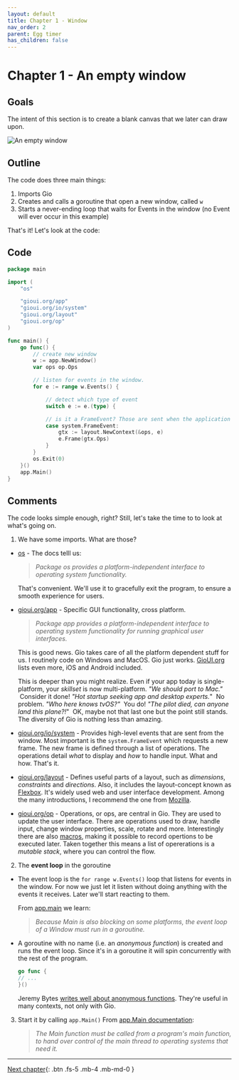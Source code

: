 ```yaml
---
layout: default
title: Chapter 1 - Window
nav_order: 2
parent: Egg timer
has_children: false
---
```


# Chapter 1 - An empty window

## Goals

The intent of this section is to create a blank canvas that we later can draw upon.

![An empty window](01_empty_window.gif)

## Outline

The code does three main things:

1. Imports Gio
1. Creates and calls a goroutine that open a new window, called `w`
1. Starts a never-ending loop that waits for Events in the window (no Event will ever occur in this example)

That's it! Let's look at the code:

## Code

```go
package main

import (
	"os"

	"gioui.org/app"
	"gioui.org/io/system"
	"gioui.org/layout"
	"gioui.org/op"
)

func main() {
	go func() {
		// create new window
		w := app.NewWindow()
		var ops op.Ops

		// listen for events in the window.
		for e := range w.Events() {

			// detect which type of event
			switch e := e.(type) {

			// is it a FrameEvent? Those are sent when the application should re-render.
			case system.FrameEvent:
				gtx := layout.NewContext(&ops, e)
				e.Frame(gtx.Ops)
			}
		}
		os.Exit(0)
	}()
	app.Main()
}
```

## Comments

The code looks simple enough, right? Still, let's take the time to to look at what's going on.

1.  We have some imports. What are those?

 - [os](https://pkg.go.dev/os) - The docs telll us:

    > _Package os provides a platform-independent interface to operating system functionality._

    That's convenient. We'll use it to gracefully exit the program, to ensure a smooth experience for users.

  - [gioui.org/app](https://pkg.go.dev/gioui.org/app) - Specific GUI functionality, cross platform.

    > _Package app provides a platform-independent interface to operating system functionality for running graphical user interfaces._

    This is good news. Gio takes care of all the platform dependent stuff for us. I routinely code on Windows and MacOS. Gio just works. [GioUI.org](https://gioui.org/#installation) lists even more, iOS and Android included.

    This is deeper than you might realize. Even if your app today is single-platform, your _skillset_ is now multi-platform.
    _"We should port to Mac."_ &nbsp;Consider it done! _"Hot startup seeking app and desktop experts._" &nbsp;No problem. _"Who here knows tvOS?"_ &nbsp;You do!
    _"The pilot died, can anyone land this plane?!_" &nbsp;OK, maybe not that last one but the point still stands. The diversity of Gio is nothing less than amazing.

  - [gioui.org/io/system](https://pkg.go.dev/gioui.org/io/system) - Provides high-level events that are sent from the window. Most important is the `system.FrameEvent` which requests a new frame. The new frame is defined through a list of operations. The operations detail *what* to display and *how* to handle input. What and how. That's it.

  - [gioui.org/layout](https://pkg.go.dev/gioui.org/layout) - Defines useful parts of a layout, such as _dimensions_, _constraints_ and _directions_. Also, it includes the layout-concept known as [Flexbox](https://pkg.go.dev/gioui.org/layout#Flex). It's widely used web and user interface development. Among the many introductions, I recommend the one from [Mozilla](https://developer.mozilla.org/en-US/docs/Web/CSS/CSS_Flexible_Box_Layout/Basic_Concepts_of_Flexbox).

  - [gioui.org/op](https://pkg.go.dev/gioui.org/op) - Operations, or ops, are central in Gio. They are used to update the user interface. There are operations used to draw, handle input, change window properties, scale, rotate and more. Interestingly there are also [macros](https://pkg.go.dev/gioui.org/op#MacroOp), making it possible to record opertions to be executed later. Taken together this means a list of opererations is a _mutable stack_, where you can control the flow.


2. The **event loop** in the goroutine

  - The event loop is the `for range w.Events()` loop that listens for events in the window. For now we just let it listen without doing anything with the events it receives. Later we'll start reacting to them.

      From [app.main](https://pkg.go.dev/gioui.org/app#hdr-Main) we learn:

      > _Because Main is also blocking on some platforms, the event loop of a Window must run in a goroutine._

  - A goroutine with no name (i.e. an _anonymous function_) is created and runs the event loop. Since it's in a goroutine it will spin concurrently with the rest of the program.

    ```go
    go func {
    // ...
    }()
    ```

    Jeremy Bytes [writes well about anonymous functions](https://jeremybytes.blogspot.com/2021/02/go-golang-anonymous-functions-inlining.html). They're useful in many contexts, not only with Gio.

3.  Start it by calling `app.Main()`
    From [app.Main documentation](https://pkg.go.dev/gioui.org/app#hdr-Main):
    > _The Main function must be called from a program's main function, to hand over control of the main thread to operating systems that need it._

---

[Next chapter](02_title_and_size.md){: .btn .fs-5 .mb-4 .mb-md-0 }
